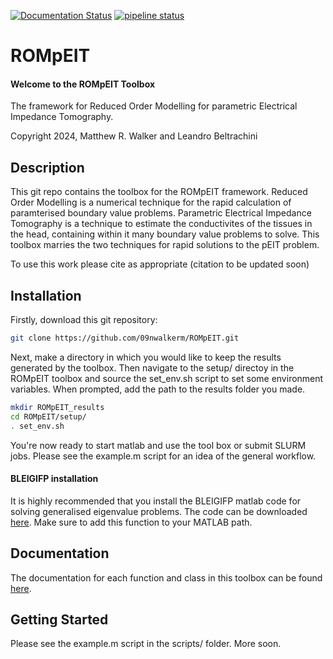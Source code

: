 [![Documentation Status](https://readthedocs.org/projects/rompeit/badge/?version=latest)](https://rompeit.readthedocs.io/en/latest/?badge=latest)
[![pipeline status](https://git.cardiff.ac.uk/c1616132/rompeit/badges/main/pipeline.svg)](https://git.cardiff.ac.uk/c1616132/rompeit)

# ROMpEIT

#### Welcome to the ROMpEIT Toolbox

The framework for Reduced Order Modelling for parametric Electrical Impedance Tomography.

Copyright 2024, Matthew R. Walker and Leandro Beltrachini

## Description

This git repo contains the toolbox for the ROMpEIT framework. Reduced Order Modelling is a numerical technique for
the rapid calculation of paramterised boundary value problems. Parametric Electrical Impedance Tomography is
a technique to estimate the conductivites of the tissues in the head, containing within it many boundary value
problems to solve. This toolbox marries the two techniques for rapid solutions to the pEIT problem.

To use this work please cite as appropriate (citation to be updated soon)

## Installation

Firstly, download this git repository:

```sh
git clone https://github.com/09nwalkerm/ROMpEIT.git
```

Next, make a directory in which you would like to keep the results generated by the toolbox. Then navigate to
the setup/ directoy in the ROMpEIT toolbox and source the set_env.sh script to set some environment variables.
When prompted, add the path to the results folder you made.

```sh
mkdir ROMpEIT_results
cd ROMpEIT/setup/
. set_env.sh
```

You're now ready to start matlab and use the tool box or submit SLURM jobs. Please see the example.m script
for an idea of the general workflow.

#### BLEIGIFP installation

It is highly recommended that you install the BLEIGIFP matlab code for solving generalised eigenvalue problems.
The code can be downloaded [here](https://www.ms.uky.edu/~qye/bleigifp.html).
Make sure to add this function to your MATLAB path.

## Documentation

The documentation for each function and class in this toolbox can be found [here](https://rompeit.readthedocs.io/en/latest/).

## Getting Started

Please see the example.m script in the scripts/ folder. More soon.
